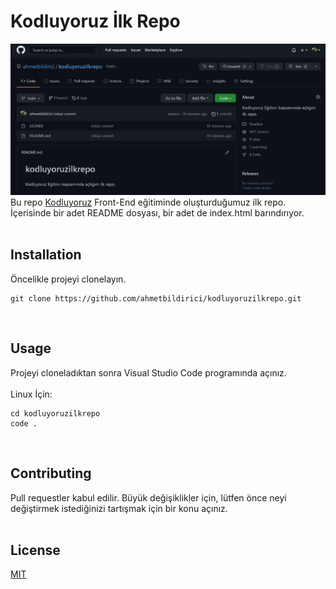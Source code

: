 # Kodluyoruz İlk Repo
![Projemiz](image.png)
Bu repo [Kodluyoruz](https://www.kodluyoruz.org/) Front-End eğitiminde oluşturduğumuz ilk repo. İçerisinde bir adet README dosyası, bir adet de index.html barındırıyor.
<br><br>
## Installation
Öncelikle projeyi clonelayın.
```git
git clone https://github.com/ahmetbildirici/kodluyoruzilkrepo.git
```
<br>

## Usage
Projeyi cloneladıktan sonra Visual Studio Code programında açınız.<br><br>
Linux İçin:
```git
cd kodluyoruzilkrepo
code .
```
<br>

## Contributing
Pull requestler kabul edilir. Büyük değişiklikler için, lütfen önce neyi değiştirmek istediğinizi tartışmak için bir konu açınız.<br><br>

## License
[MIT](https://opensource.org/licenses/MIT)